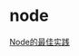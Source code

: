 # node

[Node的最佳实践](https://github.com/goldbergyoni/nodebestpractices/blob/master/README.chinese.md)